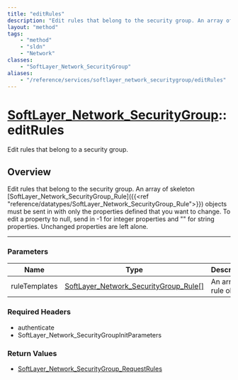 ```yaml
---
title: "editRules"
description: "Edit rules that belong to the security group. An array of skeleton [SoftLayer_Network_SecurityGroup_Rule]({{<ref 'refere... "
layout: "method"
tags:
    - "method"
    - "sldn"
    - "Network"
classes:
    - "SoftLayer_Network_SecurityGroup"
aliases:
    - "/reference/services/softlayer_network_securitygroup/editRules"
---
```

# [SoftLayer_Network_SecurityGroup](/reference/services/SoftLayer_Network_SecurityGroup)::editRules

Edit rules that belong to a security group.


## Overview 
Edit rules that belong to the security group. An array of skeleton [SoftLayer_Network_SecurityGroup_Rule]({{<ref "reference/datatypes/SoftLayer_Network_SecurityGroup_Rule">}}) objects must be sent in with only the properties defined that you want to change. To edit a property to null, send in -1 for integer properties and "" for string properties. Unchanged properties are left alone. 

-----

### Parameters 
|Name | Type | Description |
| --- | --- | --- |
|ruleTemplates| <a href='/reference/datatypes/SoftLayer_Network_SecurityGroup_Rule'>SoftLayer_Network_SecurityGroup_Rule[] </a>| An array of rule objects|


### Required Headers
* authenticate
* SoftLayer_Network_SecurityGroupInitParameters


### Return Values
* <a href='/reference/datatypes/SoftLayer_Network_SecurityGroup_RequestRules'>SoftLayer_Network_SecurityGroup_RequestRules </a>




